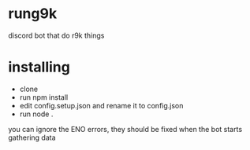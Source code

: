 # rung9k
discord bot that do r9k things

# installing
- clone
- run npm install
- edit config.setup.json and rename it to config.json
- run node .

you can ignore the ENO errors, they should be fixed when the bot starts gathering data